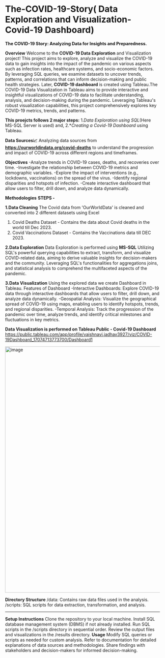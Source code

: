 # The-COVID-19-Story( Data Exploration and Visualization- Covid-19 Dashboard)
**The COVID-19 Story: Analyzing Data for Insights and Preparedness.**

**Overview**
Welcome to the **COVID-19 Data Exploration** and Visualization project! This project aims to explore, analyze and visualize the COVID-19 data to gain insights into the impact of the pandemic on various aspects such as infection rates, healthcare systems, and socio-economic factors. By leveraging SQL queries, we examine datasets to uncover trends, patterns, and correlations that can inform decision-making and public health strategies.
Later, **COVID-19 dashboard** is created using Tableau.The COVID-19 Data Visualization in Tableau aims to provide interactive and insightful visualizations of COVID-19 data to facilitate understanding, analysis, and decision-making during the pandemic. Leveraging Tableau's robust visualization capabilities, this project comprehensively explores key COVID-19 metrics, trends, and patterns.

**This proejcts follows 2 major steps:**
1.*Data Exploration using SQL*(Here MS-SQL Server is used) and,
2.**Creating a Covid-19 Dashboard* using Tableau.

**Data Sources📈**
Analyzing data sources from **https://ourworldindata.org/covid-deaths** to understand the progression and impact of COVID-19 across different regions and timeframes.

**Objectives**
-Analyze trends in COVID-19 cases, deaths, and recoveries over time.
-Investigate the relationship between COVID-19 metrics and demographic variables.
-Explore the impact of interventions (e.g., lockdowns, vaccinations) on the spread of the virus.
-Identify regional disparities and hotspots of infection.
-Create interactive dashboard that allow users to filter, drill down, and analyze data dynamically.

**Methodologies**
**STEPS -**

**1.Data Cleaning**
The Covid data from 'OurWorldData' is  cleaned and converted into 2 different datasets using Excel 
1. Covid Deaths Dataset - Contains the data about Covid deaths in the world till Dec 2023.
2. Covid Vaccinations Dataset - Contains the Vaccinations data till DEC 2023.

**2.Data Exploration**
Data Exploration is performed using **MS-SQL**
Utilizing SQL's powerful querying capabilities to extract, transform, and visualize COVID-related data, aiming to derive valuable insights for decision-makers and the community. 
Leveraging SQL's functionalities for aggregations joins, and statistical analysis to comprehend the multifaceted aspects of the pandemic.

**3.Data Visualization**
Using the explored data we create Dashboard in Tableau.
Features of Dashboard
-Interactive Dashboards: Explore COVID-19 data through interactive dashboards that allow users to filter, drill down, and analyze data dynamically.
-Geospatial Analysis: Visualize the geographical spread of COVID-19 using maps, enabling users to identify hotspots, trends, and regional disparities.
-Temporal Analysis: Track the progression of the pandemic over time, analyze trends, and identify critical milestones and fluctuations in key metrics.

**Data Visualization is performed on Tableau Public - Covid-19 Dashboard**
https://public.tableau.com/app/profile/vaishnavi.jadhav3927/viz/COVID-19Dashboard_17074713773700/Dashboard1

<img width="801" alt="image" src="https://github.com/jadhavvaish/Covid-19-Data-Visualization/assets/81427041/d89fac8f-a6b4-4eb5-a4a6-a7e67de7372d">


**Directory Structure**
/data: Contains raw data files used in the analysis.
/scripts: SQL scripts for data extraction, transformation, and analysis.

------------------------------------------------------------------------------------------------------------------------------------------------------------------------------
**Setup Instructions**
Clone the repository to your local machine.
Install SQL database management system (DBMS) if not already installed.
Run SQL scripts in the /scripts directory in sequential order.
Review the output files and visualizations in the /results directory.
**Usage**
Modify SQL queries or scripts as needed for custom analysis.
Refer to documentation for detailed explanations of data sources and methodologies.
Share findings with stakeholders and decision-makers for informed decision-making.





